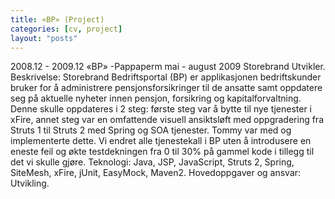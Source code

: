 ```yaml
---
title: «BP» (Project)
categories: [cv, project]
layout: "posts"
---
```


2008.12 - 2009.12		«BP»
-Pappaperm mai - august 2009
Storebrand
Utvikler.
Beskrivelse: Storebrand Bedriftsportal (BP) er applikasjonen bedriftskunder bruker for å administrere pensjonsforsikringer til de ansatte samt oppdatere seg på aktuelle nyheter innen pensjon, forsikring og kapitalforvaltning. Denne skulle oppdateres i 2 steg: første steg var å bytte til nye tjenester i xFire, annet steg var en omfattende visuell ansiktsløft med oppgradering fra Struts 1 til Struts 2 med Spring og SOA tjenester.
Tommy var med og implementerte dette. Vi endret alle tjenestekall i BP uten å introdusere en eneste feil og økte testdekningen fra 0 til 30% på gammel kode i tillegg til det vi skulle gjøre.
Teknologi: Java, JSP, JavaScript, Struts 2, Spring, SiteMesh, xFire, jUnit, EasyMock, Maven2.
Hovedoppgaver og ansvar: Utvikling.

